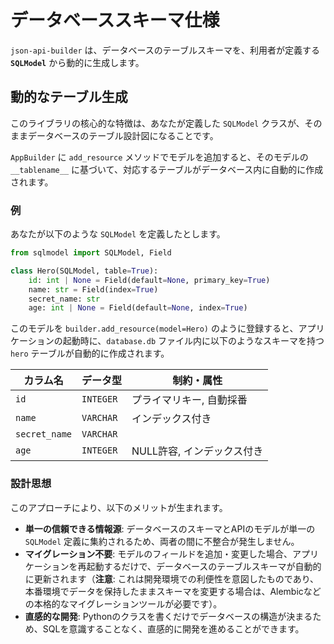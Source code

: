 # データベーススキーマ仕様

`json-api-builder` は、データベースのテーブルスキーマを、利用者が定義する **`SQLModel`** から動的に生成します。

## 動的なテーブル生成

このライブラリの核心的な特徴は、あなたが定義した `SQLModel` クラスが、そのままデータベースのテーブル設計図になることです。

`AppBuilder` に `add_resource` メソッドでモデルを追加すると、そのモデルの `__tablename__` に基づいて、対応するテーブルがデータベース内に自動的に作成されます。

### 例

あなたが以下のような `SQLModel` を定義したとします。

```python
from sqlmodel import SQLModel, Field

class Hero(SQLModel, table=True):
    id: int | None = Field(default=None, primary_key=True)
    name: str = Field(index=True)
    secret_name: str
    age: int | None = Field(default=None, index=True)
```

このモデルを `builder.add_resource(model=Hero)` のように登録すると、アプリケーションの起動時に、`database.db` ファイル内に以下のようなスキーマを持つ `hero` テーブルが自動的に作成されます。

| カラム名      | データ型     | 制約・属性                               |
|---------------|--------------|------------------------------------------|
| `id`          | `INTEGER`    | プライマリキー, 自動採番                 |
| `name`        | `VARCHAR`    | インデックス付き                         |
| `secret_name` | `VARCHAR`    |                                          |
| `age`         | `INTEGER`    | NULL許容, インデックス付き               |

### 設計思想

このアプローチにより、以下のメリットが生まれます。

-   **単一の信頼できる情報源**: データベースのスキーマとAPIのモデルが単一の `SQLModel` 定義に集約されるため、両者の間に不整合が発生しません。
-   **マイグレーション不要**: モデルのフィールドを追加・変更した場合、アプリケーションを再起動するだけで、データベースのテーブルスキーマが自動的に更新されます（**注意**: これは開発環境での利便性を意図したものであり、本番環境でデータを保持したままスキーマを変更する場合は、Alembicなどの本格的なマイグレーションツールが必要です）。
-   **直感的な開発**: Pythonのクラスを書くだけでデータベースの構造が決まるため、SQLを意識することなく、直感的に開発を進めることができます。
